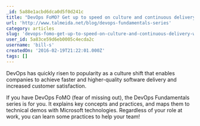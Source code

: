 ```yaml
---
_id: 5a88e1acbd6dca0d5f0d241c
title: "DevOps FoMO? Get up to speed on culture and continuous delivery with the DevOps Fundamentals Series"
url: 'http://www.talmeida.net/blog/devops-fundamentals-series'
category: articles
slug: 'devops-fomo-get-up-to-speed-on-culture-and-continuous-delivery-with-the-devops-fundamentals-series'
user_id: 5a83ce59d6eb0005c4ecda2c
username: 'bill-s'
createdOn: '2016-02-19T21:22:01.000Z'
tags: []
---
```


DevOps has quickly risen to popularity as a culture shift that enables companies to achieve faster and higher-quality software delivery and increased customer satisfaction. 

If you have DevOps FoMO (fear of missing out), the DevOps Fundamentals series is for you. It explains key concepts and practices, and maps them to technical demos with Microsoft technologies. Regardless of your role at work, you can learn some practices to help your team!
